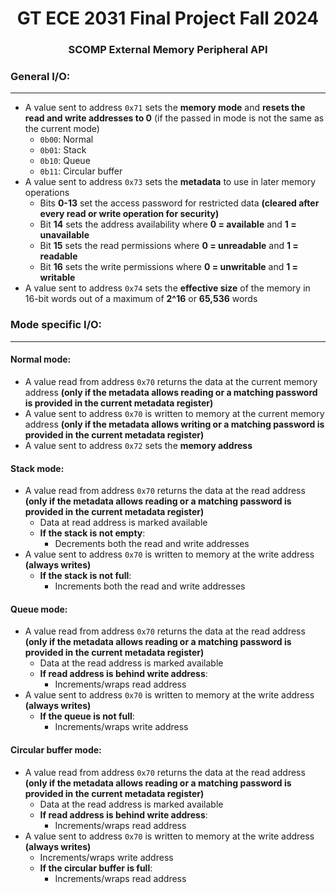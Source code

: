 <h1 align="center">GT ECE 2031 Final Project Fall 2024</h1>
<h3 align="center">SCOMP External Memory Peripheral API</h3>

### General I/O:

---

* A value sent to address ```0x71``` sets the __memory mode__ and __resets the read and write addresses to 0__ (if the passed in mode is not the same as the current mode)
    * ```0b00```: Normal
    * ```0b01```: Stack
    * ```0b10```: Queue
    * ```0b11```: Circular buffer
* A value sent to address ```0x73``` sets the __metadata__ to use in later memory operations
    * Bits __0-13__ set the access password for restricted data __(cleared after every read or write operation for security)__
    * Bit __14__ sets the address availability where __0 = available__ and __1 = unavailable__
    * Bit __15__ sets the read permissions where __0 = unreadable__ and __1 = readable__
    * Bit __16__ sets the write permissions where __0 = unwritable__ and __1 = writable__
* A value sent to address ```0x74``` sets the __effective size__ of the memory in 16-bit words out of a maximum of __2^16__ or __65,536__ words

### Mode specific I/O:

---

#### Normal mode:
* A value read from address ```0x70``` returns the data at the current memory address __(only if the metadata allows reading or a matching password is provided in the current metadata register)__
* A value sent to address ```0x70``` is written to memory at the current memory address __(only if the metadata allows writing or a matching password is provided in the current metadata register)__
* A value sent to address ```0x72``` sets the __memory address__

#### Stack mode:
* A value read from address ```0x70``` returns the data at the read address __(only if the metadata allows reading or a matching password is provided in the current metadata register)__
    * Data at read address is marked available
    * __If the stack is not empty__:
        * Decrements both the read and write addresses
* A value sent to address ```0x70``` is written to memory at the write address __(always writes)__
    * __If the stack is not full__:
        * Increments both the read and write addresses

#### Queue mode:
* A value read from address ```0x70``` returns the data at the read address __(only if the metadata allows reading or a matching password is provided in the current metadata register)__
    * Data at the read address is marked available
    * __If read address is behind write address__:
        * Increments/wraps read address
* A value sent to address ```0x70``` is written to memory at the write address __(always writes)__
    * __If the queue is not full__:
        * Increments/wraps write address

#### Circular buffer mode:
* A value read from address ```0x70``` returns the data at the read address __(only if the metadata allows reading or a matching password is provided in the current metadata register)__
    * Data at the read address is marked available
    * __If read address is behind write address__:
        * Increments/wraps read address
* A value sent to address ```0x70``` is written to memory at the write address __(always writes)__
    * Increments/wraps write address
    * __If the circular buffer is full__:
        * Increments/wraps read address
